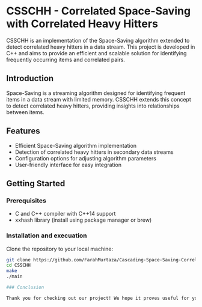 # CSSCHH - Correlated Space-Saving with Correlated Heavy Hitters

CSSCHH is an implementation of the Space-Saving algorithm extended to detect correlated heavy hitters in a data stream. This project is developed in C++ and aims to provide an efficient and scalable solution for identifying frequently occurring items and correlated pairs.

## Introduction

Space-Saving is a streaming algorithm designed for identifying frequent items in a data stream with limited memory. CSSCHH extends this concept to detect correlated heavy hitters, providing insights into relationships between items.

## Features

- Efficient Space-Saving algorithm implementation
- Detection of correlated heavy hitters in secondary data streams
- Configuration options for adjusting algorithm parameters
- User-friendly interface for easy integration

## Getting Started

### Prerequisites

- C and C++ compiler with C++14 support
- xxhash library (install using package manager or brew)

### Installation and execuation

Clone the repository to your local machine:

```bash
git clone https://github.com/FarahMurtaza/Cascading-Space-Saving-Correlated-Heavy-Hitter
cd CSSCHH
make
./main

### Conclusion

Thank you for checking out our project! We hope it proves useful for your needs. If you have any questions, issues, or contributions, feel free to reach out.



